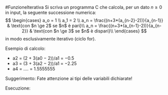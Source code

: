 #FunzioneIterativa 
Si scriva un programma C che calcola, per un dato $n \ge 0$ in input, la seguente successione numerica:
$$
	  \begin{cases}
	  a_o = 1 \\
	  a_1 = 2 \\
	  a_n = \frac{(n+3*(a_{n-2}-2))}{a_{n-1}} & \text{con $n \ge 2$ se $n$ è pari}\\
	  a_n = \frac{(n+3*(a_{n-1}-2))}{a_{n-2}} & \text{con $n \ge 3$ se $n$ è dispari}\\
	  \end{cases}
$$
in modo esclusivamente iterativo (ciclo for).

Esempio di calcolo:
- a2 = (2 + 3(a0 − 2))/a1 = −0.5
- a3 = (3 + 3(a2 − 2))/a1 = −2.25
- a4 = .... = 1.5555555

Suggerimento: Fate attenzione ai tipi delle variabili dichiarate!

Esecuzione:
```c

```